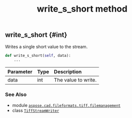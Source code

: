 ﻿---
title: write_s_short method
second_title: Aspose.CAD for Python via .NET API References
description: 
type: docs
weight: 140
url: /python-net/aspose.cad.fileformats.tiff.filemanagement/tiffstreamwriter/write_s_short/
is_root: false
---

## write_s_short {#int}

Writes a single short value to the stream.



```python
def write_s_short(self, data):
    ...
```


| Parameter | Type | Description |
| :- | :- | :- |
| data | int | The value to write. |



### See Also
* module [`aspose.cad.fileformats.tiff.filemanagement`](../../)
* class [`TiffStreamWriter`](/cad/python-net/aspose.cad.fileformats.tiff.filemanagement/tiffstreamwriter)
